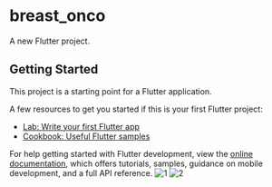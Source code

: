 # breast_onco

A new Flutter project.

## Getting Started

This project is a starting point for a Flutter application.

A few resources to get you started if this is your first Flutter project:

- [Lab: Write your first Flutter app](https://docs.flutter.dev/get-started/codelab)
- [Cookbook: Useful Flutter samples](https://docs.flutter.dev/cookbook)

For help getting started with Flutter development, view the
[online documentation](https://docs.flutter.dev/), which offers tutorials,
samples, guidance on mobile development, and a full API reference.
![1](https://github.com/asadsheikh1/BreastOnco/assets/79190719/cb72af50-273e-4ec0-9d3f-4f57c3c29708)
![2](https://github.com/asadsheikh1/BreastOnco/assets/79190719/8a3d44ba-d2f7-4d07-8f43-73c9b3e7f260)
